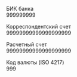 БИК банка\
999999999

Корреспондентский счет\
99999999999999999999

Расчетный счет\
99999999999999999999

Код валюты (ISO 4217)\
999